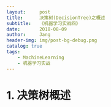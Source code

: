 ```yaml
---
layout:     post
title:      决策树(DecisionTree)之概述
subtitle:   《机器学习实战四》
date:       2018-08-09
author:     Jang
header-img: img/post-bg-debug.png
catalog: true
tags:
    - MachineLearning
    - 机器学习实战
---
```


# 1. 决策树概述
